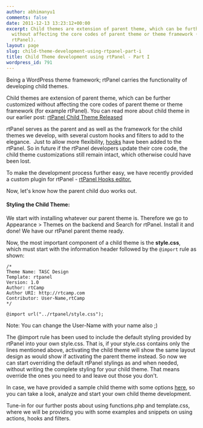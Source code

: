```yaml
---
author: abhimanyu1
comments: false
date: 2011-12-13 13:23:12+00:00
excerpt: Child themes are extension of parent theme, which can be further customized
  without affecting the core codes of parent theme or theme framework (for example
  rtPanel).
layout: page
slug: child-theme-development-using-rtpanel-part-i
title: Child Theme development using rtPanel - Part I
wordpress_id: 791
---
```


Being a WordPress theme framework; rtPanel carries the functionality of developing child themes.

Child themes are extension of parent theme, which can be further customized without affecting the core codes of parent theme or theme framework (for example rtPanel). You can read more about child theme in our earlier post: [rtPanel Child Theme Released](https://rtcamp.com/blog/child-theme-rtpanel/)

rtPanel serves as the parent and as well as the framework for the child themes we develop, with several custom hooks and filters to add to the elegance.  Just to allow more flexibility, [hooks](https://rtcamp.com/rtpanel/docs/developer/#rtpanel-hooks) have been added to the rtPanel. So in future if the rtPanel developers update their core code, the child theme customizations still remain intact, which otherwise could have been lost.

To make the development process further easy, we have recently provided a custom plugin for rtPanel - [rtPanel Hooks editor.](https://rtcamp.com/blog/rtpanel-hooks-editor/)

Now, let's know how the parent child duo works out.


#### Styling the Child Theme:


We start with installing whatever our parent theme is. Therefore we go to Appearance > Themes on the backend and Search for rtPanel. Install it and done! We have our rtPanel parent theme ready.

Now, the most important component of a child theme is the **style.css**, which must start with the information header followed by the `@import` rule as shown:

    
    /*
    Theme Name: TASC Design
    Template: rtpanel
    Version: 1.0
    Author: rtCamp
    Author URI: http://rtcamp.com
    Contributor: User-Name,rtCamp
    */
    
    @import url("../rtpanel/style.css");


Note: You can change the User-Name with your name also ;)

The @import rule has been used to include the default styling provided by rtPanel into your own style.css. That is, if your style.css contains only the lines mentioned above, activating the child theme will show the same layout design as would show if activating the parent theme instead. So now we can start overriding the default rtPanel stylings as and when needed, without writing the complete styling for your child theme. That means override the ones you need to and leave out those you don't.

In case, we have provided a sample child theme with some options [here](https://github.com/rtCamp/rtpanel-child-theme/downloads), so you can take a look, analyze and start your own child theme development.

Tune-in for our further posts about using functions.php and template.css, where we will be providing you with some examples and snippets on using actions, hooks and filters.
